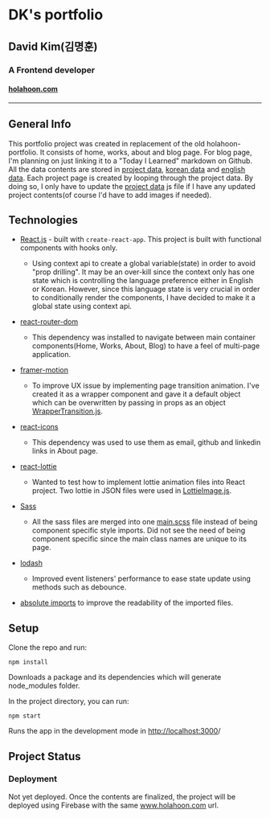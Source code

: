 # DK's portfolio
## David Kim(김명훈) 
### A Frontend developer
#### [holahoon.com](https://holahoon.com/)
---

## General Info
This portfolio project was created in replacement of the old holahoon-portfolio. It consists of home, works, about and blog page. For blog page, I'm planning on just linking it to a "Today I Learned" markdown on Github. All the data contents are stored in [project data](./src/components/data/dkData.js), [korean data](./src/components/data/dataInKorean.js) and [english data](./src/components/data/dataInEnglish.js). Each project page is created by looping through the project data. By doing so, I only have to update the [project data](./src/components/data/dkData.js) js file if I have any updated project contents(of course I'd have to add images if needed).

## Technologies

 - [React.js](https://reactjs.org/) - built with `create-react-app`. This project is built with functional components with hooks only.
   - Using context api to create a global variable(state) in order to avoid "prop drilling". It may be an over-kill since the context only has one state which is controlling the language preference either in English or Korean. However, since this language state is very crucial in order to conditionally render the components, I have decided to make it a global state using context api.
- [react-router-dom](https://reactrouter.com/web/guides/quick-start)
  - This dependency was installed to navigate between main container components(Home, Works, About, Blog) to have a feel of multi-page application.
- [framer-motion](https://www.framer.com/motion/)
  - To improve UX issue by implementing page transition animation. I've created it as a wrapper component and gave it a default object which can be overwritten by passing in props as an object [WrapperTransition.js](./src/components/wrapperContainerTransition/WrapperTransition.js).
- [react-icons](https://react-icons.github.io/react-icons/)
  - This dependency was used to use them as email, github and linkedin links in About page.
- [react-lottie](https://github.com/chenqingspring/react-lottie#readme)
  - Wanted to test how to implement lottie animation files into React project. Two lottie in JSON files were used in [LottieImage.js](./src/components/lottieImage/LottieImage.js).
- [Sass](https://sass-lang.com/)
  - All the sass files are merged into one [main.scss](./src/style/main.scss) file instead of being component specific style imports. Did not see the need of being component specific since the main class names are unique to its page.
- [lodash](https://lodash.com/)
  - Improved event listeners' performance to ease state update using methods such as debounce.

- [absolute imports](https://create-react-app.dev/docs/importing-a-component/) to improve the readability of the imported files.

## Setup
Clone the repo and run:
```
npm install
```
Downloads a package and its dependencies which will generate node_modules folder.

In the project directory, you can run:

```
npm start
```
Runs the app in the development mode in [http://localhost:3000](http://localhost:3000)/

## Project Status

### Deployment
Not yet deployed. Once the contents are finalized, the project will be deployed using Firebase with the same www.holahoon.com url.
